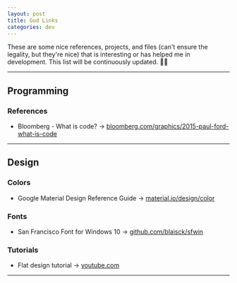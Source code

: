 ```yaml
---
layout: post
title: Gud Links
categories: dev
---
```


These are some nice references, projects, and files (can't ensure the legality, but they're nice) that is interesting or has helped me in development. This list will be continuously updated. 🐱‍💻

***

## Programming

### References

* Bloomberg - What is code? -> [bloomberg.com/graphics/2015-paul-ford-what-is-code](https://www.bloomberg.com/graphics/2015-paul-ford-what-is-code/)

***

## Design

### Colors

* Google Material Design Reference Guide -> [material.io/design/color](https://material.io/design/color/#)

### Fonts

* San Francisco Font for Windows 10 -> [github.com/blaisck/sfwin](https://github.com/blaisck/sfwin)

### Tutorials
* Flat design tutorial -> [youtube.com](https://www.youtube.com/watch?v=IsbeqtIIt7I)

***